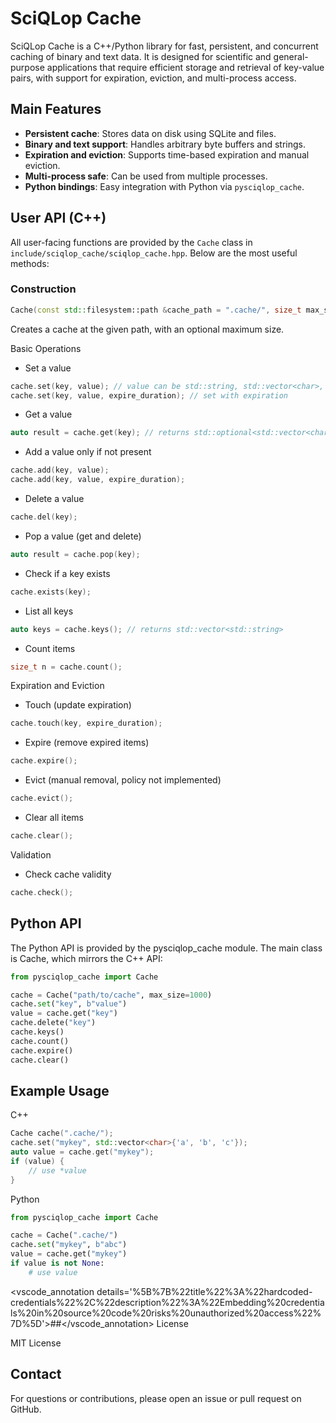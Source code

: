 # SciQLop Cache

SciQLop Cache is a C++/Python library for fast, persistent, and concurrent caching of binary and text data. It is designed for scientific and general-purpose applications that require efficient storage and retrieval of key-value pairs, with support for expiration, eviction, and multi-process access.

## Main Features

- **Persistent cache**: Stores data on disk using SQLite and files.
- **Binary and text support**: Handles arbitrary byte buffers and strings.
- **Expiration and eviction**: Supports time-based expiration and manual eviction.
- **Multi-process safe**: Can be used from multiple processes.
- **Python bindings**: Easy integration with Python via `pysciqlop_cache`.

## User API (C++)

All user-facing functions are provided by the `Cache` class in `include/sciqlop_cache/sciqlop_cache.hpp`. Below are the most useful methods:

### Construction

```cpp
Cache(const std::filesystem::path &cache_path = ".cache/", size_t max_size = 1000);
```

Creates a cache at the given path, with an optional maximum size.

Basic Operations

* Set a value
```cpp
cache.set(key, value); // value can be std::string, std::vector<char>, etc.
cache.set(key, value, expire_duration); // set with expiration
```

* Get a value
```cpp
auto result = cache.get(key); // returns std::optional<std::vector<char>>
```

* Add a value only if not present
```cpp
cache.add(key, value);
cache.add(key, value, expire_duration);
```

* Delete a value
```cpp
cache.del(key);
```

* Pop a value (get and delete)
```cpp
auto result = cache.pop(key);
```

* Check if a key exists
```cpp
cache.exists(key);
```

* List all keys
```cpp
auto keys = cache.keys(); // returns std::vector<std::string>
```

* Count items
```cpp
size_t n = cache.count();
```
Expiration and Eviction

* Touch (update expiration)
```cpp
cache.touch(key, expire_duration);
```

* Expire (remove expired items)
```cpp
cache.expire();
```

* Evict (manual removal, policy not implemented)
```cpp
cache.evict();
```

* Clear all items
```cpp
cache.clear();
```
Validation

* Check cache validity
```cpp
cache.check();
```

## Python API

The Python API is provided by the pysciqlop_cache module. The main class is Cache, which mirrors the C++ API:

```py
from pysciqlop_cache import Cache

cache = Cache("path/to/cache", max_size=1000)
cache.set("key", b"value")
value = cache.get("key")
cache.delete("key")
cache.keys()
cache.count()
cache.expire()
cache.clear()
```

## Example Usage

C++
```cpp
Cache cache(".cache/");
cache.set("mykey", std::vector<char>{'a', 'b', 'c'});
auto value = cache.get("mykey");
if (value) {
    // use *value
}
```

Python
```py
from pysciqlop_cache import Cache

cache = Cache(".cache/")
cache.set("mykey", b"abc")
value = cache.get("mykey")
if value is not None:
    # use value
```

<vscode_annotation details='%5B%7B%22title%22%3A%22hardcoded-credentials%22%2C%22description%22%3A%22Embedding%20credentials%20in%20source%20code%20risks%20unauthorized%20access%22%7D%5D'>##</vscode_annotation> License

MIT License

## Contact
For questions or contributions, please open an issue or pull request on GitHub.
